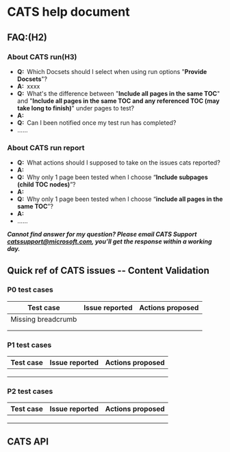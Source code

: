 # CATS help document

## FAQ:(H2)
### About CATS run(H3)

- **Q:**&ensp;Which Docsets should I select when using run options "**Provide Docsets**"?
- **A:**&ensp;xxxx
- **Q:**&ensp;What's the difference between "**Include all pages in the same TOC**" and "**Include all pages in the same TOC and any referenced TOC (may take long to finish)**" under pages to test?
- **A:**&ensp;
- **Q:**&ensp;Can I been notified once my test run has completed?
- ……

### About CATS run report
- **Q:**&ensp;What actions should I supposed to take on the issues cats reported?
- **A:**&ensp;
- **Q:**&ensp;Why only 1 page been tested when I choose “**Include subpages (child TOC nodes)**”?
- **A:**&ensp;
- **Q:**&ensp;Why only 1 page been tested when I choose “**include all pages in the same TOC**”?
- **A:**&ensp;
- ……
  
***Cannot find answer for my question? Please email CATS Support [catssupport@microsoft.com](mailto:catssupport@microsoft.com), you’ll get the response within a working day.***

## Quick ref of CATS issues -- Content Validation
### P0  test cases

Test case | Issue reported | Actions proposed
--------- | -------------- | ----------------
Missing breadcrumb | | 
||
||


### P1  test cases

Test case | Issue reported | Actions proposed
--------- | -------------- | ----------------
|| 
||
||


### P2  test cases

Test case | Issue reported | Actions proposed
--------- | -------------- | ----------------
||
||
||

## CATS API<br>
  
